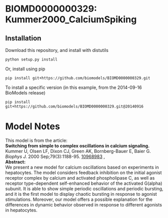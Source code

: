 # BIOMD0000000329: Kummer2000_CalciumSpiking

## Installation

Download this repository, and install with distutils

`python setup.py install`

Or, install using pip

`pip install git+https://github.com/biomodels/BIOMD0000000329.git`

To install a specific version (in this example, from the 2014-09-16 BioModels release)

`pip install git+https://github.com/biomodels/BIOMD0000000329.git@20140916`


# Model Notes


This model is from the article:  
**Switching from simple to complex oscillations in calcium signaling.**   
Kummer U, Olsen LF, Dixon CJ, Green AK, Bornberg-Bauer E, Baier G. _Biophys
J._ 2000 Sep;79(3):1188-95.
[10968983](http://www.ncbi.nlm.nih.gov/pubmed/10968983) ,  
**Abstract:**   
We present a new model for calcium oscillations based on experiments in
hepatocytes. The model considers feedback inhibition on the initial agonist
receptor complex by calcium and activated phospholipase C, as well as receptor
type-dependent self-enhanced behavior of the activated G(alpha) subunit. It is
able to show simple periodic oscillations and periodic bursting, and it is the
first model to display chaotic bursting in response to agonist stimulations.
Moreover, our model offers a possible explanation for the differences in
dynamic behavior observed in response to different agonists in hepatocytes.


